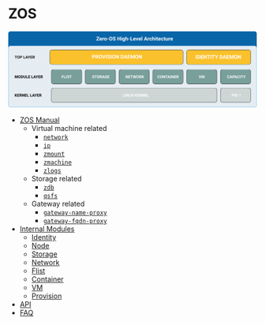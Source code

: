 # ZOS

![Architecture](assets/0-OS_v2_architecture.png)
- [ZOS Manual](manual/manual.md)
    - Virtual machine related
      - [`network`](manual/network/readme.md)
      - [`ip`](manual/ip/readme.md)
      - [`zmount`](manual/zmount/readme.md)
      - [`zmachine`](manual/zmachine/readme.md)
      - [`zlogs`](manual/zlogs/readme.me)
    - Storage related
      - [`zdb`](manual/zdb/readme.md)
      - [`qsfs`](manual/qsfs/readme.md)
    - Gateway related
      - [`gateway-name-proxy`](manual/gateway/name-proxy.md)
      - [`gateway-fqdn-proxy`]((manual/gateway/fqdn-proxy.md))
- [Internal Modules](./internals/internals.md)
  - [Identity](internals/identity/readme.md)
  - [Node](internals/node/readme.md)
  - [Storage](internals/storage/readme.md)
  - [Network](internals/network/readme.md)
  - [Flist](internals/flist/readme.md)
  - [Container](internals/container/readme.md)
  - [VM](internals/vmd/readme.md)
  - [Provision](internals/provision/readme.md)
- [API](manual/api.md)
- [FAQ](faq/readme.md)
